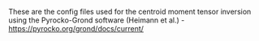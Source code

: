 These are the config files used for the centroid moment tensor inversion using the Pyrocko-Grond software (Heimann et al.) - https://pyrocko.org/grond/docs/current/
